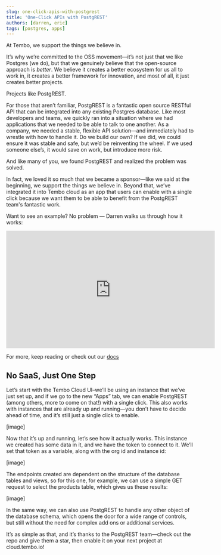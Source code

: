 ```yaml
---
slug: one-click-apis-with-postgrest
title: 'One-Click APIs with PostgREST'
authors: [darren, eric]
tags: [postgres, apps]
---
```


At Tembo, we support the things we believe in. 

It’s why we’re committed to the OSS movement—it’s not just that we like Postgres (we do), but that we genuinely believe that the open-source approach is _better_. We believe it creates a better ecosystem for us all to work in, it creates a better framework for innovation, and most of all, it just creates better projects.

Projects like PostgREST.

For those that aren’t familiar, PostgREST is a fantastic open source RESTful API that can be integrated into any existing Postgres database. Like most developers and teams, we quickly ran into a situation where we had applications that we needed to be able to talk to one another. As a company, we needed a stable, flexible API solution—and immediately had to wrestle with how to handle it. Do we build our own? If we did, we could ensure it was stable and safe, but we’d be reinventing the wheel. If we used someone else’s, it would save on work, but introduce more risk.

And like many of you, we found PostgREST and realized the problem was solved. 

In fact, we loved it so much that we became a sponsor—like we said at the beginning, we support the things we believe in. Beyond that, we’ve integrated it into Tembo cloud as an app that users can enable with a single click because we want them to be able to benefit from the PostgREST team's fantastic work.

Want to see an example? No problem — Darren walks us through how it works:

<iframe width="560" height="315" src="https://www.youtube.com/embed/YuXaJreVyrw?si=0EQ07nNFhz-9qSww" title="YouTube video player" frameborder="0" allow="accelerometer; autoplay; clipboard-write; encrypted-media; gyroscope; picture-in-picture; web-share" allowfullscreen></iframe>

For more, keep reading or check out our [docs](https://tembo.io/docs/tembo-cloud/application-services/REST-API)


## No SaaS, Just One Step

Let’s start with the Tembo Cloud UI–we’ll be using an instance that we’ve just set up, and if we go to the new “Apps” tab, we can enable PostgREST (among others, more to come on that!) with a single click. This also works with instances that are already up and running—you don’t have to decide ahead of time, and it’s still just a single click to enable. 



[image]

Now that it’s up and running, let’s see how it actually works. This instance we created has some data in it, and we have the token to connect to it. We’ll set that token as a variable, along with the org id and instance id:


[image]


The endpoints created are dependent on the structure of the database tables and views, so for this one, for example, we can use a simple GET request to select the products table, which gives us these results: 


[image]


In the same way, we can also use PostgREST to handle any other object of the database schema, which opens the door for a wide range of controls, but still without the need for complex add ons or additional services. 

It’s as simple as that, and it’s thanks to the PostgREST team—check out the repo and give them a star, then enable it on your next project at cloud.tembo.io!
